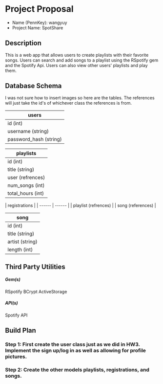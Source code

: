 # Project Proposal
* Name (PennKey): wangyuy
* Project Name: SpotShare

## Description

This is a web app that allows users to create playlists with their favorite songs. 
Users can search and add songs to a playlist using the RSpotify gem and the Spotify Api.
Users can also view other users' playlists and play them.

## Database Schema

I was not sure how to insert images so here are the tables. The references will just take the id's of whichever class the references is from.

| users |
| ------ |
| id (int) |
| username (string) | 
| password_hash (string) |

| playlists |
| ------ |
| id (int) |
| title (string) | 
| user (refrences) |
| num_songs (int) |
| total_hours (int) |

| registrations |
| ------ | ------ |
| playlist (refrences) |
| song (references) | 

| song |
| ------ |
| id (int) |
| title (string) | 
| artist (string) |
| length (int) |

## Third Party Utilities
##### Gem(s)
RSpotify
BCrypt
ActiveStorage

##### API(s) 
Spotify API

## Build Plan
### Step 1: First create the user class just as we did in HW3. Implement the sign up/log in as well as allowing for profile pictures.

### Step 2: Create the other models playlists, registrations, and songs.


